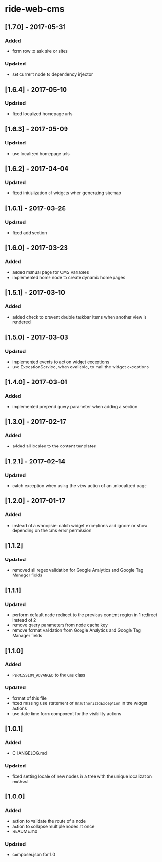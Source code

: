 # ride-web-cms

## [1.7.0] - 2017-05-31
### Added
- form row to ask site or sites
### Updated
- set current node to dependency injector

## [1.6.4] - 2017-05-10
### Updated
- fixed localized homepage urls

## [1.6.3] - 2017-05-09
### Updated
- use localized homepage urls

## [1.6.2] - 2017-04-04
### Updated
- fixed initialization of widgets when generating sitemap

## [1.6.1] - 2017-03-28
### Updated
- fixed add section

## [1.6.0] - 2017-03-23
### Added
- added manual page for CMS variables
- implemented home node to create dynamic home pages

## [1.5.1] - 2017-03-10
### Added
- added check to prevent double taskbar items when another view is rendered

## [1.5.0] - 2017-03-03
### Updated
- implemented events to act on widget exceptions
- use ExceptionService, when available, to mail the widget exceptions

## [1.4.0] - 2017-03-01
### Added
- implemented prepend query parameter when adding a section

## [1.3.0] - 2017-02-17
### Added
- added all locales to the content templates

## [1.2.1] - 2017-02-14
### Updated
- catch exception when using the view action of an unlocalized page 

## [1.2.0] - 2017-01-17
### Added
- instead of a whoopsie: catch widget exceptions and ignore or show depending on the cms error permission

## [1.1.2]
### Updated
- removed all regex validation for Google Analytics and Google Tag Manager fields

## [1.1.1]
### Updated
- perform default node redirect to the previous content region in 1 redirect instead of 2
- remove query parameters from node cache key
- remove format validation from Google Analytics and Google Tag Manager fields

## [1.1.0]
### Added
- ```PERMISSION_ADVANCED``` to the ```Cms``` class
### Updated
- format of this file
- fixed missing use statement of ```UnauthorizedException``` in the widget actions
- use date time form component for the visibility actions

## [1.0.1]
### Added
- CHANGELOG.md
### Updated
- fixed setting locale of new nodes in a tree with the unique localization method

## [1.0.0]
### Added
- action to validate the route of a node
- action to collapse multiple nodes at once
- README.md
### Updated
- composer.json for 1.0
